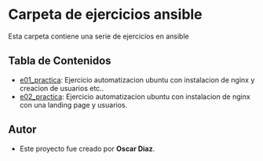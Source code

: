 # Carpeta de ejercicios ansible

Esta carpeta contiene una serie de ejercicios en ansible

## Tabla de Contenidos

- [e01_practica](./e01_practica/): Ejercicio automatizacion ubuntu con instalacion de nginx y creacion de usuarios etc..
- [e02_practica](./e02_practica/): Ejercicio automatizacion ubuntu con instalacion de nginx con una landing page y usuarios.

## Autor

- Este proyecto fue creado por **Oscar Diaz**.